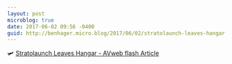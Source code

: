 ```yaml
---
layout: post
microblog: true
date: 2017-06-02 09:56 -0400
guid: http://benhager.micro.blog/2017/06/02/stratolaunch-leaves-hangar.html
---
```

🛩 [Stratolaunch Leaves Hangar - AVweb flash Article](https://www.avweb.com/avwebflash/news/Stratolaunch-Leaves-Hangar-229085-1.html)

